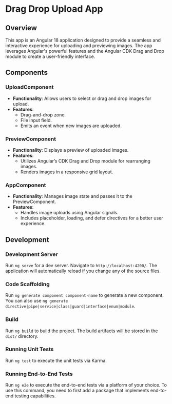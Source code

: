 # Drag Drop Upload App

## Overview
This app is an Angular 18 application designed to provide a seamless and interactive experience for uploading and previewing images. 
The app leverages Angular's powerful features and the Angular CDK Drag and Drop module to create a user-friendly interface.

## Components

### UploadComponent
- **Functionality**: Allows users to select or drag and drop images for upload.
- **Features**:
  - Drag-and-drop zone.
  - File input field.
  - Emits an event when new images are uploaded.

### PreviewComponent
- **Functionality**: Displays a preview of uploaded images.
- **Features**:
  - Utilizes Angular’s CDK Drag and Drop module for rearranging images.
  - Renders images in a responsive grid layout.

### AppComponent
- **Functionality**: Manages image state and passes it to the PreviewComponent.
- **Features**:
  - Handles image uploads using Angular signals.
  - Includes placeholder, loading, and defer directives for a better user experience.

## Development

### Development Server
Run `ng serve` for a dev server. Navigate to `http://localhost:4200/`. The application will automatically reload if you change any of the source files.

### Code Scaffolding
Run `ng generate component component-name` to generate a new component. You can also use `ng generate directive|pipe|service|class|guard|interface|enum|module`.

### Build
Run `ng build` to build the project. The build artifacts will be stored in the `dist/` directory.

### Running Unit Tests
Run `ng test` to execute the unit tests via Karma.

### Running End-to-End Tests
Run `ng e2e` to execute the end-to-end tests via a platform of your choice. To use this command, you need to first add a package that implements end-to-end testing capabilities.
